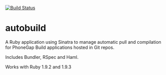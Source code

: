 [![Build Status](https://secure.travis-ci.org/coldfumonkeh/autobuild.png?branch=master)](http://travis-ci.org/coldfumonkeh/autobuild)

autobuild
=========

A Ruby application using Sinatra to manage automatic pull and compilation for PhoneGap Build applications hosted in Git repos.

Includes Bundler, RSpec and Haml.

Works with Ruby 1.9.2 and 1.9.3
